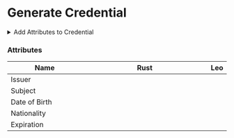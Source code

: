 # Generate Credential



<details>

<summary>Add Attributes to Credential</summary>

{% code overflow="wrap" %}
```rust
/// Creates a credential combining blockchain addresses and other fields 
/// based on the given credential payload.
///
/// # Parameters
/// - `payload`: A `Credential` object containing fields like issuer, 
/// subject, and date of birth (dob).
///
/// # Returns
/// Returns a `Result` containing a `Value<Testnet3>` if successful, or an /// error message otherwise.
fn create_credential_with_addresses_and_fields(payload: Credential) -> Result<Value<Testnet3>, String> {
    
    // Initialize an IndexMap with a capacity of 3 to store key-value pairs.
    let mut map = IndexMap::with_capacity(3);
    
    // Inner function to insert key-value pairs into the IndexMap.
    fn insert_to_map(
        map: &mut IndexMap<Identifier<Testnet3>, Plaintext<Testnet3>>, 
        key: &str, 
        value: Plaintext<Testnet3>
    ) -> Result<(), String> {
        
        // Convert the key from a string to an Identifier.
        let id = Identifier::from_str(key)
            .map_err(|_| format!("Can't convert {} to Identifier", key))?;
        
        // Insert the Identifier and associated Plaintext into the map.
        map.insert(id, value);
        
        Ok(())
    }
    
    // Insert the issuer's address into the map.
    insert_to_map(&mut map, "issuer",             
        Plaintext::from(Literal::Address(payload.issuer)))?;
    
    // Insert the subject's address into the map.
    insert_to_map(&mut map, "subject", 
        Plaintext::from(Literal::Address(payload.subject)))?;
    
    // Insert the date of birth (dob) into the map.
    insert_to_map(&mut map, "dob", 
        Plaintext::from(Literal::Field(payload.dob)))?;
    
    // Return the populated IndexMap wrapped in a Plaintext structure as a 
    // successful result.
    Ok(Value::Plaintext(Plaintext::Struct(map, Default::default())))
}
```
{% endcode %}

</details>

### Attributes

<table><thead><tr><th width="162">Name</th><th width="291">Rust</th><th>Leo</th></tr></thead><tbody><tr><td>Issuer</td><td></td><td></td></tr><tr><td>Subject</td><td></td><td></td></tr><tr><td>Date of Birth</td><td></td><td></td></tr><tr><td>Nationality</td><td></td><td></td></tr><tr><td>Expiration</td><td></td><td></td></tr></tbody></table>
